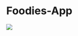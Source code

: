 # Foodies-App
![](https://user-images.githubusercontent.com/76172878/143499085-7a27ba59-4cf2-456d-b26a-dbd9284408c2.mp4|width="200"|height="400")
